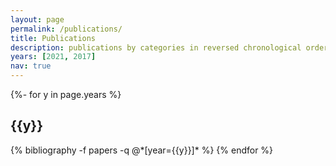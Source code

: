 ```yaml
---
layout: page
permalink: /publications/
title: Publications
description: publications by categories in reversed chronological order. generated by jekyll-scholar.
years: [2021, 2017]
nav: true
---
```

<!-- _pages/publications.md -->
<div class="publications">

{%- for y in page.years %}
  <h2 class="year">{{y}}</h2>
  {% bibliography -f papers -q @*[year={{y}}]* %}
{% endfor %}

</div>
